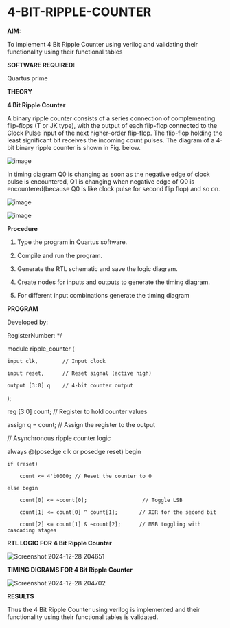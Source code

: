 # 4-BIT-RIPPLE-COUNTER

**AIM:**

To implement  4 Bit Ripple Counter using verilog and validating their functionality using their functional tables

**SOFTWARE REQUIRED:**

Quartus prime

**THEORY**

**4 Bit Ripple Counter**

A binary ripple counter consists of a series connection of complementing flip-flops (T or JK type), with the output of each flip-flop connected to the Clock Pulse input of the next higher-order flip-flop. The flip-flop holding the least significant bit receives the incoming count pulses. The diagram of a 4-bit binary ripple counter is shown in Fig. below.

![image](https://github.com/naavaneetha/4-BIT-RIPPLE-COUNTER/assets/154305477/cb4b74d4-31ab-4359-95d0-d22e67daba13)

In timing diagram Q0 is changing as soon as the negative edge of clock pulse is encountered, Q1 is changing when negative edge of Q0 is encountered(because Q0 is like clock pulse for second flip flop) and so on.

![image](https://github.com/naavaneetha/4-BIT-RIPPLE-COUNTER/assets/154305477/a573a7d6-014e-4e54-93e6-e2ac9530960b)

![image](https://github.com/naavaneetha/4-BIT-RIPPLE-COUNTER/assets/154305477/85e1958a-2fc1-49bb-9a9f-d58ccbf3663c)

**Procedure**
1. Type the program in Quartus software.

2. Compile and run the program.

3. Generate the RTL schematic and save the logic diagram.

4. Create nodes for inputs and outputs to generate the timing diagram.

5. For different input combinations generate the timing diagram

**PROGRAM**

 Developed by:
 
 RegisterNumber:
*/

module ripple_counter (
```
input clk,        // Input clock

input reset,      // Reset signal (active high)

output [3:0] q    // 4-bit counter output
```
);

reg [3:0] count; // Register to hold counter values

assign q = count; // Assign the register to the output

// Asynchronous ripple counter logic

always @(posedge clk or posedge reset) begin
```
if (reset) 

    count <= 4'b0000; // Reset the counter to 0

else begin

    count[0] <= ~count[0];                  // Toggle LSB
    
    count[1] <= count[0] ^ count[1];       // XOR for the second bit
    
    count[2] <= count[1] & ~count[2];      // MSB toggling with cascading stages
```

**RTL LOGIC FOR 4 Bit Ripple Counter**

![Screenshot 2024-12-28 204651](https://github.com/user-attachments/assets/69aa0a7d-5307-4509-89ff-c8e62a8ff86e)


**TIMING DIGRAMS FOR 4 Bit Ripple Counter**

![Screenshot 2024-12-28 204702](https://github.com/user-attachments/assets/041c1995-4c5c-4a49-ae2a-581c97d7386e)

**RESULTS**

Thus the 4 Bit Ripple Counter using verilog is implemented and their functionality using their functional tables is validated.

